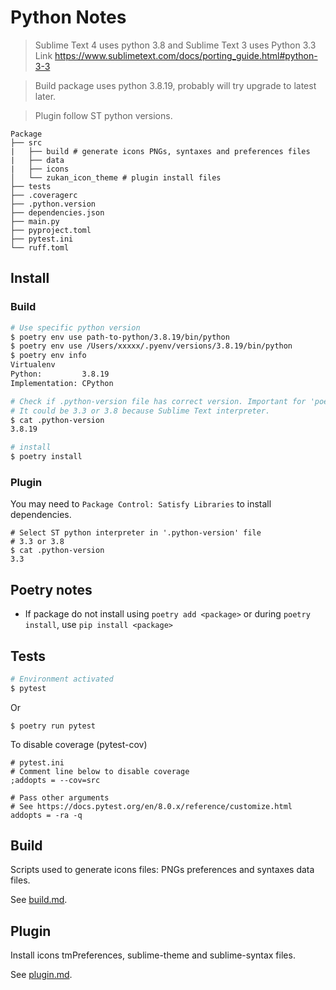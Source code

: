 # Python Notes

> Sublime Text 4 uses python 3.8 and Sublime Text 3 uses Python 3.3  
Link https://www.sublimetext.com/docs/porting_guide.html#python-3-3  

> Build package uses python 3.8.19, probably will try upgrade to latest later.  

> Plugin follow ST python versions.  

```
Package
├── src
|   ├── build # generate icons PNGs, syntaxes and preferences files
|   ├── data
|   ├── icons
│   └── zukan_icon_theme # plugin install files
├── tests
├── .coveragerc
├── .python.version
├── dependencies.json
├── main.py
├── pyproject.toml
├── pytest.ini
└── ruff.toml
```

## Install

### Build

```sh
# Use specific python version
$ poetry env use path-to-python/3.8.19/bin/python
$ poetry env use /Users/xxxxx/.pyenv/versions/3.8.19/bin/python
$ poetry env info
Virtualenv
Python:         3.8.19
Implementation: CPython

# Check if .python-version file has correct version. Important for 'poetry install'.
# It could be 3.3 or 3.8 because Sublime Text interpreter.
$ cat .python-version
3.8.19

# install
$ poetry install
```

### Plugin

You may need to `Package Control: Satisfy Libraries` to install dependencies.  

```
# Select ST python interpreter in '.python-version' file
# 3.3 or 3.8
$ cat .python-version
3.3
```

## Poetry notes

- If package do not install using `poetry add <package>` or during `poetry install`, use `pip install <package>`  


## Tests

```sh
# Environment activated
$ pytest
```
Or  
```
$ poetry run pytest
```

To disable coverage (pytest-cov)  
```
# pytest.ini
# Comment line below to disable coverage
;addopts = --cov=src

# Pass other arguments
# See https://docs.pytest.org/en/8.0.x/reference/customize.html
addopts = -ra -q
```

## Build

Scripts used to generate icons files: PNGs preferences and syntaxes data files.  

See [build.md](https://github.com/53v3n3d4/Zukan-Icon-Theme/blob/main/docs/build.md).  

## Plugin

Install icons tmPreferences, sublime-theme and sublime-syntax files.  

See [plugin.md](https://github.com/53v3n3d4/Zukan-Icon-Theme/blob/main/docs/plugin.md).  
